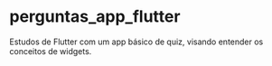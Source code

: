 # perguntas_app_flutter
Estudos de Flutter com um app básico de quiz, visando entender os conceitos de widgets.
